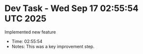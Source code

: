 # Dev Task - Wed Sep 17 02:55:54 UTC 2025
Implemented new feature
- Time: 02:55:54
- Notes: This was a key improvement step.
